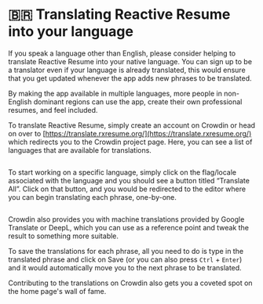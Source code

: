 # 🇧🇷 Translating Reactive Resume into your language

If you speak a language other than English, please consider helping to translate Reactive Resume into your native language. You can sign up to be a translator even if your language is already translated, this would ensure that you get updated whenever the app adds new phrases to be translated.

By making the app available in multiple languages, more people in non-English dominant regions can use the app, create their own professional resumes, and feel included.

To translate Reactive Resume, simply create an account on Crowdin or head on over to [https://translate.rxresume.org/](https://translate.rxresume.org/) which redirects you to the Crowdin project page. Here, you can see a list of languages that are available for translations.

<figure><img src="../.gitbook/assets/Screenshot 2023-11-20 at 10.33.05 PM.png" alt=""><figcaption></figcaption></figure>

To start working on a specific language, simply click on the flag/locale associated with the language and you should see a button titled “Translate All”. Click on that button, and you would be redirected to the editor where you can begin translating each phrase, one-by-one.

<figure><img src="../.gitbook/assets/Screenshot 2023-11-20 at 10.37.45 PM.png" alt=""><figcaption></figcaption></figure>

Crowdin also provides you with machine translations provided by Google Translate or DeepL, which you can use as a reference point and tweak the result to something more suitable.

To save the translations for each phrase, all you need to do is type in the translated phrase and click on Save (or you can also press `Ctrl` + `Enter`) and it would automatically move you to the next phrase to be translated.

Contributing to the translations on Crowdin also gets you a coveted spot on the home page's wall of fame.

<div data-full-width="true">

<figure><img src="../.gitbook/assets/Screenshot 2023-11-20 at 10.42.27 PM.png" alt=""><figcaption></figcaption></figure>

</div>

